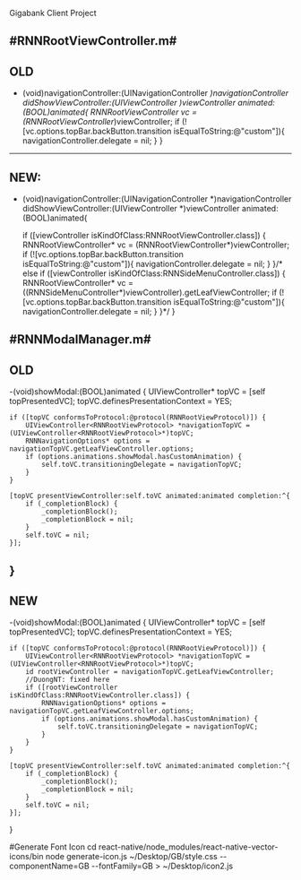 Gigabank Client Project

#RNNRootViewController.m#
------------------------------------------------------------------------------------------------------
OLD
------------------------------------------------------------------------------------------------------
- (void)navigationController:(UINavigationController *)navigationController didShowViewController:(UIViewController *)viewController animated:(BOOL)animated{
	RNNRootViewController* vc =  (RNNRootViewController*)viewController;
	if (![vc.options.topBar.backButton.transition isEqualToString:@"custom"]){
		navigationController.delegate = nil;
	}
}
------------------------------------------------------------------------------------------------------
NEW:
------------------------------------------------------------------------------------------------------
- (void)navigationController:(UINavigationController *)navigationController didShowViewController:(UIViewController *)viewController animated:(BOOL)animated{
	
	if ([viewController isKindOfClass:RNNRootViewController.class]) {
		RNNRootViewController* vc =  (RNNRootViewController*)viewController;
		if (![vc.options.topBar.backButton.transition isEqualToString:@"custom"]){
			navigationController.delegate = nil;
		}
	}/* else if ([viewController isKindOfClass:RNNSideMenuController.class]) {
		RNNRootViewController* vc =  ((RNNSideMenuController*)viewController).getLeafViewController;
		if (![vc.options.topBar.backButton.transition isEqualToString:@"custom"]){
			navigationController.delegate = nil;
		}
	}*/
}

#RNNModalManager.m#
------------------------------------------------------------------------------------------------------
OLD
------------------------------------------------------------------------------------------------------
-(void)showModal:(BOOL)animated {
	UIViewController* topVC = [self topPresentedVC];
	topVC.definesPresentationContext = YES;
	
	if ([topVC conformsToProtocol:@protocol(RNNRootViewProtocol)]) {
		UIViewController<RNNRootViewProtocol> *navigationTopVC = (UIViewController<RNNRootViewProtocol>*)topVC;
		RNNNavigationOptions* options = navigationTopVC.getLeafViewController.options;
		if (options.animations.showModal.hasCustomAnimation) {
			self.toVC.transitioningDelegate = navigationTopVC;
		}
	}
	
	[topVC presentViewController:self.toVC animated:animated completion:^{
		if (_completionBlock) {
			_completionBlock();
			_completionBlock = nil;
		}
		self.toVC = nil;
	}];
}
------------------------------------------------------------------------------------------------------
NEW
------------------------------------------------------------------------------------------------------

-(void)showModal:(BOOL)animated {
	UIViewController* topVC = [self topPresentedVC];
	topVC.definesPresentationContext = YES;
	
	if ([topVC conformsToProtocol:@protocol(RNNRootViewProtocol)]) {
		UIViewController<RNNRootViewProtocol> *navigationTopVC = (UIViewController<RNNRootViewProtocol>*)topVC;
		id rootViewController = navigationTopVC.getLeafViewController;
		//DuongNT: fixed here
		if ([rootViewController isKindOfClass:RNNRootViewController.class]) {
			RNNNavigationOptions* options = navigationTopVC.getLeafViewController.options;
			if (options.animations.showModal.hasCustomAnimation) {
				self.toVC.transitioningDelegate = navigationTopVC;
			}
		}
	}
	
	[topVC presentViewController:self.toVC animated:animated completion:^{
		if (_completionBlock) {
			_completionBlock();
			_completionBlock = nil;
		}
		self.toVC = nil;
	}];
}

#Generate Font Icon
cd react-native/node_modules/react-native-vector-icons/bin
node generate-icon.js ~/Desktop/GB/style.css --componentName=GB --fontFamily=GB > ~/Desktop/icon2.js